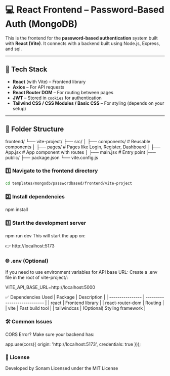 # 💻 React Frontend – Password-Based Auth (MongoDB)

This is the frontend for the **password-based authentication** system built with **React (Vite)**. It connects with a backend built using Node.js, Express, and sql.

---

## 🚀 Tech Stack

- **React** (with Vite) – Frontend library
- **Axios** – For API requests
- **React Router DOM** – For routing between pages
- **JWT** – Stored in `cookies` for authentication
- **Tailwind CSS / CSS Modules / Basic CSS** – For styling (depends on your setup)

---

## 📁 Folder Structure

frontend/
└── vite-project/
├── src/
│ ├── components/ # Reusable components
│ ├── pages/ # Pages like Login, Register, Dashboard
│ ├── App.jsx # App component with routes
│ ├── main.jsx # Entry point
├── public/
├── package.json
└── vite.config.js

### 1️⃣ Navigate to the frontend directory

```bash
cd templates/mongodb/passwordbased/frontend/vite-project
```

### 2️⃣ Install dependencies
 npm install
### 3️⃣ Start the development server
npm run dev
This will start the app on:

👉 http://localhost:5173
### 🌐 .env (Optional)
If you need to use environment variables for API base URL:
Create a .env file in the root of vite-project/:

VITE_API_BASE_URL=http://localhost:5000

✅ Dependencies Used
| Package          | Description                  |
| ---------------- | ---------------------------- |
| react            | Frontend library             |
| react-router-dom | Routing                      |
| vite             | Fast build tool              |
| tailwindcss      | (Optional) Styling framework |

### 🛠 Common Issues

CORS Error?
Make sure your backend has:

app.use(cors({
  origin: 'http://localhost:5173',
  credentials: true
}));

### 📄 License

Developed by Sonam
Licensed under the MIT License